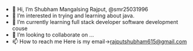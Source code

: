 - 👋 Hi, I’m  Shubham Mangalsing Rajput, @smr25031996
- 👀 I’m interested in trying and learning about java.
- 🌱 I’m currently learning full stack developer software development couse
- 💞️ I’m looking to collaborate on ...
- 📫 How to reach me Here is my email->rajputshubham615@gmail.com

<!---
smr25031996/smr25031996 is a ✨ special ✨ repository because its `README.md` (this file) appears on your GitHub profile.
You can click the Preview link to take a look at your changes.
--->

